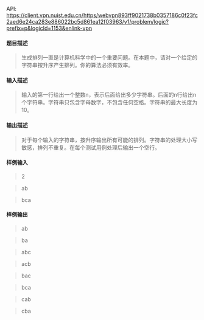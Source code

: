 API: https://client.vpn.nuist.edu.cn/https/webvpn893ff9021738b0357186c0f23fc2aed6e24ca283e886022bc5d861ea12f03963/v1/problem/logic?prefix=p&logicId=1153&enlink-vpn

#### 题目描述
> 生成排列一直是计算机科学中的一个重要问题。在本题中，请对一个给定的字符串按升序产生排列。你的算法必须有效率。

#### 输入描述
> 输入的第一行给出一个整数n，表示后面给出多少字符串。后面的n行给出n个字符串。字符串只包含字母数字，不包含任何空格。字符串的最大长度为10。

#### 输出描述
> 对于每个输入的字符串，按升序输出所有可能的排列。字符串的处理大小写敏感，排列不重复。在每个测试用例处理后输出一个空行。

#### 样例输入
> 2

> ab

> bca

#### 样例输出
> ab

> ba

> abc

> acb

> bac

> bca

> cab

> cba